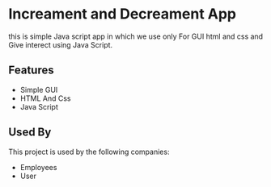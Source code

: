 
# Increament and Decreament App

this is simple Java script app in which we use only For GUI html and css and Give interect using Java Script.


## Features

- Simple GUI
- HTML And Css
- Java Script
## Used By

This project is used by the following companies:

- Employees
- User


